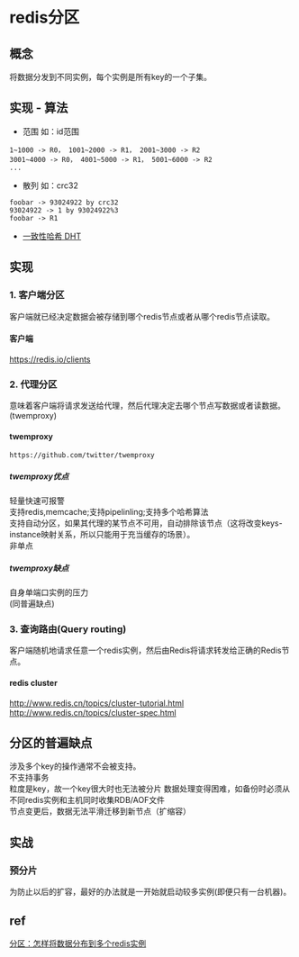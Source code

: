 # redis分区

## 概念
将数据分发到不同实例，每个实例是所有key的一个子集。
  
## 实现 - 算法
- 范围 如：id范围
```
1~1000 -> R0， 1001~2000 -> R1， 2001~3000 -> R2
3001~4000 -> R0， 4001~5000 -> R1， 5001~6000 -> R2
...
```
- 散列 如：crc32
```
foobar -> 93024922 by crc32
93024922 -> 1 by 93024922%3
foobar -> R1
```
- [ 一致性哈希 DHT ](algo-DHT.md)

## 实现
### 1. 客户端分区  
客户端就已经决定数据会被存储到哪个redis节点或者从哪个redis节点读取。  
#### 客户端
https://redis.io/clients  

### 2. 代理分区  
意味着客户端将请求发送给代理，然后代理决定去哪个节点写数据或者读数据。(twemproxy)  
#### twemproxy
`https://github.com/twitter/twemproxy`
##### twemproxy优点  
轻量快速可报警  
支持redis,memcache;支持pipelinling;支持多个哈希算法  
支持自动分区，如果其代理的某节点不可用，自动排除该节点（这将改变keys-instance映射关系，所以只能用于充当缓存的场景）。  
非单点  
##### twemproxy缺点  
自身单端口实例的压力  
(同普遍缺点)

### 3. 查询路由(Query routing)  
客户端随机地请求任意一个redis实例，然后由Redis将请求转发给正确的Redis节点。  
#### redis cluster
http://www.redis.cn/topics/cluster-tutorial.html  
http://www.redis.cn/topics/cluster-spec.html  

## 分区的普遍缺点
涉及多个key的操作通常不会被支持。  
不支持事务  
粒度是key，故一个key很大时也无法被分片
数据处理变得困难，如备份时必须从不同redis实例和主机同时收集RDB/AOF文件  
节点变更后，数据无法平滑迁移到新节点（扩缩容）  

## 实战
### 预分片
为防止以后的扩容，最好的办法就是一开始就启动较多实例(即便只有一台机器)。

## ref
[ 分区：怎样将数据分布到多个redis实例 ](http://www.redis.cn/topics/partitioning.html)